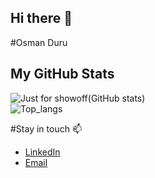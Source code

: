 ## Hi there 👋

#Osman Duru
## My GitHub Stats

![Just for showoff(GitHub stats)](https://github-readme-stats.vercel.app/api?username=osmanduru1&show_icons=true&theme=nightowl&count_private=true&hide_rank=false)
<br/>
![Top_langs](https://github-readme-stats.vercel.app/api/top-langs/?username=osmanduru1&theme=blueberry)


#Stay in touch 📫

- [LinkedIn](https://www.linkedin.com/in/osman-duru-0485341b2/) 
- [Email](mailto:osmanvd2006@gmail.com) 


<!--
**osmanduru1/osmanduru1** is a ✨ _special_ ✨ repository because its `README.md` (this file) appears on your GitHub profile.

Here are some ideas to get you started:

- 🔭 I’m currently working on ...
- 🌱 I’m currently learning ...
- 👯 I’m looking to collaborate on ...
- 🤔 I’m looking for help with ...
- 💬 Ask me about ...
- 📫 How to reach me: ...
- 😄 Pronouns: ...
- ⚡ Fun fact: ...
-->

